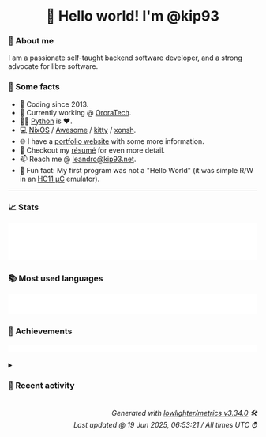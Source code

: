 <!-- README template, populated using this action:
     https://github.com/kip93/kip93/blob/main/.github/workflows/readme.yml. -->

<h1 align="center">👋 Hello world! I'm @kip93</h1> <!-- LOGIN => username -->

### 👤 About me

I am a passionate self-taught backend software developer, and a strong advocate for libre software.


### 💬 Some facts

* 📅 Coding since 2013.
* 💼 Currently working @ [OroraTech](https://ororatech.com/).
* 👨‍💻 [Python](https://github.com/search?q=user%3Akip93&l=python) is ❤️. <!-- LOGIN => username -->
* 💻 [NixOS](https://github.com/NixOS/) /
     [Awesome](https://github.com/awesomeWM/) /
     [kitty](https://github.com/kovidgoyal/kitty/) /
     [xonsh](https://github.com/xonsh/).
* 🌐 I have a [portfolio website](https://kip93.net/) with some more information.
* 📝 Checkout my [résumé](https://kip93.net/resume/) for even more detail.
* 📫 Reach me @ [leandro@kip93.net](mailto:leandro@kip93.net).
* 🎲 Fun fact: My first program was not a "Hello World" (it was simple R/W in an [HC11 µC](https://en.wikipedia.org/wiki/68HC11) emulator).


-----------------------------------------------------------------------------------------------------------------------


### 📈 Stats

![](./stats.svg)


### 📚 Most used languages <!-- by percentage, in decreasing order -->

![](./languages.svg)


### 🏅 Achievements

![](./achievements.svg)


<details> <!-- Last activity -->
<!-- Almost verbatim copy of https://github.com/lowlighter/metrics/blob/latest/source/templates/markdown/partials/activity.ejs, but restructured to be foldable. -->
<summary><h3>📰 Recent activity</h3></summary>

* #️⃣ Opened [#730 email: Undeliverable message report](https://github.com/NixOS/infra/issues/730) in [NixOS/infra](https://github.com/NixOS/infra)
  * *On 11 Jun 2025, 19:12:18*
* ➡️ Pushed 1 commit in [kip93/nixos-hardware](https://github.com/kip93/nixos-hardware) on branch `infinitybook-gen9-amd`
  * [#ddd49b3](https://github.com/kip93/nixos-hardware/commit/ddd49b3) Forgot README
  * *On 6 Jun 2025, 18:03:19*
* 🔃 Opened [#1498 Add support for TUXEDO InfinityBook Pro AMD Gen9](https://github.com/NixOS/nixos-hardware/pull/1498) in [NixOS/nixos-hardware](https://github.com/NixOS/nixos-hardware)
                * 4 files changed `++8 --0`
  * *On 6 Jun 2025, 17:43:40*
* ⏺️ Created new branch infinitybook-gen9-amd in [kip93/nixos-hardware](https://github.com/kip93/nixos-hardware)
  * *On 6 Jun 2025, 17:38:23*
</details>


<h6 align="right"><em>
    Generated with <a href="https://github.com/lowlighter/metrics/tree/latest/">lowlighter/metrics v3.34.0</a> 🛠️<br> <!-- VERSION => MAJOR.minor.patch -->
    Last updated @ 19 Jun 2025, 06:53:21 / All times UTC ⌚ <!-- meta.generated => DD/MM/YYYY, hh:mm -->
</em></h6>
